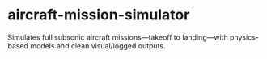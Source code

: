 # aircraft-mission-simulator
Simulates full subsonic aircraft missions—takeoff to landing—with physics-based models and clean visual/logged outputs.
